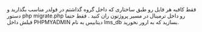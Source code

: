 فقط کافیه هر فایل رو طبق ساختاری که داخل گروه گذاشتم در فولدر مناسب بگذارید و دستور php migrate.php رو داخل ترمینال در مسیر پروژتون ران کنید . فقط حتما قبلش داخل PHPMYADMIN دیتابیس به نام lms_db بسازید که به ارور نخورید. 
